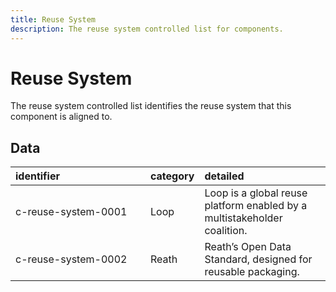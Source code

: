 ```yaml
---
title: Reuse System
description: The reuse system controlled list for components.
---
```


# Reuse System

The reuse system controlled list identifies the reuse system that this component is aligned to.

## Data
|<div style="width:200px">identifier</div>|category|detailed|
|:-|:-|:-|
|c-reuse-system-0001|Loop|Loop is a global reuse platform enabled by a multistakeholder coalition.|
|c-reuse-system-0002|Reath|Reath’s Open Data Standard, designed for reusable packaging.|
